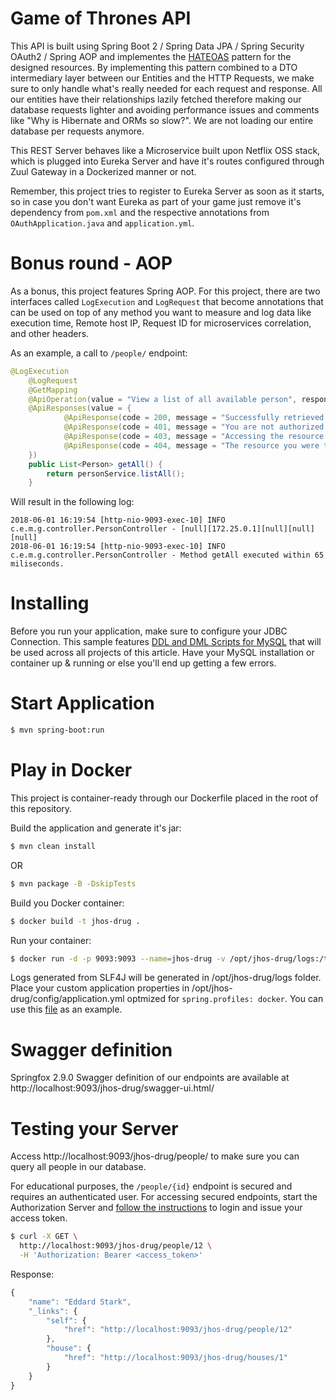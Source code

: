 # Game of Thrones API

This API is built using Spring Boot 2 / Spring Data JPA / Spring Security OAuth2 / Spring AOP and implementes the [HATEOAS][hateoas] pattern for the designed resources. By implementing this pattern combined to a DTO intermediary layer between our Entities and the HTTP Requests, we make sure to only handle what's really needed for each request and response. All our entities have their relationships lazily fetched therefore making our database requests lighter and avoiding performance issues and comments like "Why is Hibernate and ORMs so slow?". We are not loading our entire database per requests anymore. 

This REST Server behaves like a Microservice built upon Netflix OSS stack, which is plugged into Eureka Server and have it's routes configured through Zuul Gateway in a Dockerized manner or not.

Remember, this project tries to register to Eureka Server as soon as it starts, so in case you don't want Eureka as part of your game just remove it's dependency from `pom.xml` and the respective annotations from `OAuthApplication.java` and `application.yml`.

# Bonus round - AOP

As a bonus, this project features Spring AOP. For this project, there are two interfaces called `LogExecution` and `LogRequest` that become annotations that can be used on top of any method you want to measure and log data like execution time, Remote host IP, Request ID for microservices correlation, and other headers.

As an example, a call to `/people/` endpoint:

```java
@LogExecution
	@LogRequest
	@GetMapping
	@ApiOperation(value = "View a list of all available person", response = Iterable.class)
	@ApiResponses(value = {
	        @ApiResponse(code = 200, message = "Successfully retrieved list"),
	        @ApiResponse(code = 401, message = "You are not authorized to view the resource"),
	        @ApiResponse(code = 403, message = "Accessing the resource you were trying to reach is forbidden"),
	        @ApiResponse(code = 404, message = "The resource you were trying to reach is not found")
	})
	public List<Person> getAll() {
		return personService.listAll();
	}
```

Will result in the following log:

```
2018-06-01 16:19:54 [http-nio-9093-exec-10] INFO  c.e.m.g.controller.PersonController - [null][172.25.0.1][null][null][null]
2018-06-01 16:19:54 [http-nio-9093-exec-10] INFO  c.e.m.g.controller.PersonController - Method getAll executed within 65 miliseconds.
```

# Installing 

Before you run your application, make sure to configure your JDBC Connection. This sample features [DDL and DML Scripts for MySQL][scripts] that will be used across all projects of this article. Have your MySQL installation or container up & running or else you'll end up getting a few errors. 


# Start Application

```sh
$ mvn spring-boot:run
```

# Play in Docker

This project is container-ready through our Dockerfile placed in the root of this repository.

Build the application and generate it's jar:
```sh
$ mvn clean install
```
OR
```sh
$ mvn package -B -DskipTests
```

Build you Docker container:
```sh
$ docker build -t jhos-drug .
```

Run your container:
```sh
$ docker run -d -p 9093:9093 --name=jhos-drug -v /opt/jhos-drug/logs:/tmp/logs -v /opt/jhos-drug/config:/tmp/config jhos-drug
```

Logs generated from SLF4J will be generated in /opt/jhos-drug/logs folder. Place your custom application properties in /opt/jhos-drug/config/application.yml optmized for `spring.profiles: docker`. You can use this [file][sample1] as an example.

# Swagger definition
Springfox 2.9.0 Swagger definition of our endpoints are available at http://localhost:9093/jhos-drug/swagger-ui.html/

# Testing your Server

Access http://localhost:9093/jhos-drug/people/ to make sure you can query all people in our database.

For educational purposes, the `/people/{id}` endpoint is secured and requires an authenticated user. For accessing secured endpoints, start the Authorization Server and [follow the instructions][auth] to login and issue your access token.

```sh
$ curl -X GET \
  http://localhost:9093/jhos-drug/people/12 \
  -H 'Authorization: Bearer <access_token>'
```

Response:
```javascript
{
    "name": "Eddard Stark",
    "_links": {
        "self": {
            "href": "http://localhost:9093/jhos-drug/people/12"
        },
        "house": {
            "href": "http://localhost:9093/jhos-drug/houses/1"
        }
    }
}
```
   [hateoas]: <https://spring.io/understanding/HATEOAS>
   [auth]: <https://github.com/enr1c091/microservices-oauth/tree/master/auth-server>
   [sample1]: <https://github.com/enr1c091/microservices-oauth/blob/master/docker-compose/jhos-drug/config/application.yml>
 [scripts]: <https://github.com/enr1c091/microservices-oauth/blob/master/auth-server/src/main/resources/oauth2.sql>  
